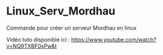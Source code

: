 # Linux_Serv_Mordhau

Commande pour créer un serveur Mordhau en linux

Vidéo tuto disponible ici : https://www.youtube.com/watch?v=NQ9TXBF0sPw&t
